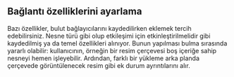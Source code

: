 ## <a name="setting-anchor-properties"></a>Bağlantı özelliklerini ayarlama

Bazı özellikler, bulut bağlayıcılarını kaydedilirken eklemek tercih edebilirsiniz. Nesne türü gibi olup etkileşimi için etkinleştirilmelidir gibi kaydedilmiş ya da temel özellikleri alınıyor. Bunun yapılması bulma sırasında yararlı olabilir: kullanıcının, örneğin bir resim çerçevesi boş içeriğe sahip nesneyi hemen işleyebilir. Ardından, farklı bir yükleme arka planda çerçevede görüntülenecek resim gibi ek durum ayrıntılarını alır.
